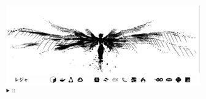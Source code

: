 <img src="./banner.png">
<details><summary> :: </summary>
<!--START_SECTION:waka-->

```
From: 09 August 2024 - To: 22 May 2025

Total Time: 1,395 hrs 8 mins

Python                     376 hrs 6 mins  //////-------------------   25.02 %
PHP                        255 hrs 1 min   ////---------------------   16.97 %
Markdown                   212 hrs 11 mins ////---------------------   14.12 %
Other                      107 hrs 58 mins //-----------------------   07.18 %
```

<!--END_SECTION:waka-->
</details>
